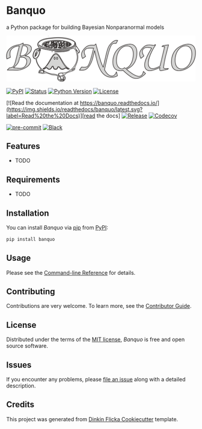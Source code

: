 # Banquo

a Python package for building Bayesian Nonparanormal models

[![Logo](https://raw.githubusercontent.com/luizdesuo/banquo/main/docs/_static/banquo-logo.png)](https://github.com/luizdesuo/banquo)

[![PyPI](https://img.shields.io/pypi/v/banquo.svg)][pypi status]
[![Status](https://img.shields.io/pypi/status/banquo.svg)][pypi status]
[![Python Version](https://img.shields.io/pypi/pyversions/banquo)][pypi status]
[![License](https://img.shields.io/pypi/l/banquo)][license]

[![Read the documentation at https://banquo.readthedocs.io/](https://img.shields.io/readthedocs/banquo/latest.svg?label=Read%20the%20Docs)][read the docs]
[![Release](https://github.com/luizdesuo/banquo/workflows/release/badge.svg)][release]
[![Codecov](https://codecov.io/gh/luizdesuo/banquo/branch/main/graph/badge.svg)][codecov]

[![pre-commit](https://img.shields.io/badge/pre--commit-enabled-brightgreen?logo=pre-commit&logoColor=white)][pre-commit]
[![Black](https://img.shields.io/badge/code%20style-black-000000.svg)][black]

[pypi status]: https://pypi.org/project/banquo/
[read the docs]: https://banquo.readthedocs.io/
[release]: https://github.com/luizdesuo/banquo/actions?workflow=release
[codecov]: https://app.codecov.io/gh/luizdesuo/banquo
[pre-commit]: https://github.com/pre-commit/pre-commit
[black]: https://github.com/psf/black

## Features

- TODO

## Requirements

- TODO

## Installation

You can install _Banquo_ via [pip] from [PyPI]:

```bash
pip install banquo
```

## Usage

Please see the [Command-line Reference] for details.

## Contributing

Contributions are very welcome. To learn more, see the [Contributor Guide].

## License

Distributed under the terms of the [MIT license][license], _Banquo_ is free and open
source software.

## Issues

If you encounter any problems, please [file an issue] along with a detailed description.

## Credits

This project was generated from [Dinkin Flicka Cookiecutter] template.

[pypi]: https://pypi.org/
[dinkin flicka cookiecutter]: https://github.com/luizdesuo/cookiecutter-dinkin-flicka
[file an issue]: https://github.com/luizdesuo/banquo/issues
[pip]: https://pip.pypa.io/

<!-- github-only -->

[license]: https://github.com/luizdesuo/banquo/blob/main/LICENSE
[contributor guide]: https://github.com/luizdesuo/banquo/blob/main/CONTRIBUTING.md
[command-line reference]: https://banquo.readthedocs.io/en/latest/usage.html
